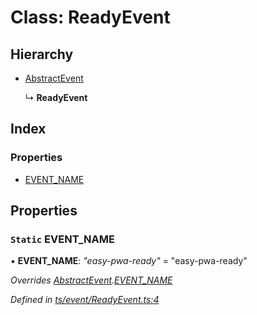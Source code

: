 
# Class: ReadyEvent

## Hierarchy

* [AbstractEvent](abstractevent.md)

  ↳ **ReadyEvent**

## Index

### Properties

* [EVENT_NAME](readyevent.md#static-event_name)

## Properties

### `Static` EVENT_NAME

▪ **EVENT_NAME**: *"easy-pwa-ready"* = "easy-pwa-ready"

*Overrides [AbstractEvent](abstractevent.md).[EVENT_NAME](abstractevent.md#static-event_name)*

*Defined in [ts/event/ReadyEvent.ts:4](https://github.com/easy-pwa/easy-pwa-js/blob/1faf83b/src/ts/event/ReadyEvent.ts#L4)*
